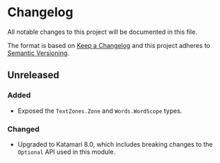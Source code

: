 # Changelog
All notable changes to this project will be documented in this file.

The format is based on [Keep a Changelog](http://keepachangelog.com/en/1.0.0/)
and this project adheres to [Semantic Versioning](http://semver.org/spec/v2.0.0.html).

## Unreleased

### Added
- Exposed the `TextZones.Zone` and `Words.WordScope` types.

### Changed
- Upgraded to Katamari 8.0, which includes breaking changes to the `Optional` API used in this module.
